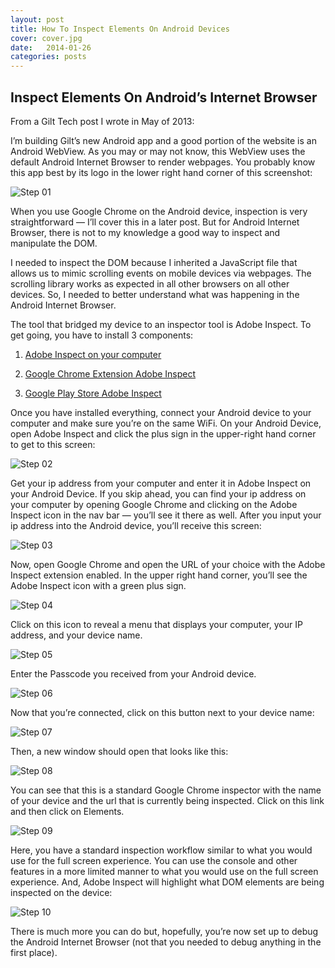 ```yaml
---
layout: post
title: How To Inspect Elements On Android Devices
cover: cover.jpg
date:   2014-01-26
categories: posts
---
```


## Inspect Elements On Android’s Internet Browser

From a Gilt Tech post I wrote in May of 2013:

I’m building Gilt’s new Android app and a good portion of the website is an Android WebView. As you may or may not know, this WebView uses the default Android Internet Browser to render webpages. You probably know this app best by its logo in the lower right hand corner of this screenshot:

![Step 01](../images/2014-01-26-how-to-inspect-android-elements/01.png)

When you use Google Chrome on the Android device, inspection is very straightforward — I’ll cover this in a later post. But for Android Internet Browser, there is not to my knowledge a good way to inspect and manipulate the DOM.

I needed to inspect the DOM because I inherited a JavaScript file that allows us to mimic scrolling events on mobile devices via webpages. The scrolling library works as expected in all other browsers on all other devices. So, I needed to better understand what was happening in the Android Internet Browser.

The tool that bridged my device to an inspector tool is Adobe Inspect. To get going, you have to install 3 components:

1. [Adobe Inspect on your computer](http://html.adobe.com/edge/inspect/)

2. [Google Chrome Extension Adobe Inspect](https://chrome.google.com/webstore/detail/adobe-edge-inspect/ijoeapleklopieoejahbpdnhkjjgddem?hl=en)

3. [Google Play Store Adobe Inspect](https://play.google.com/store/apps/details?id=com.adobe.shadow.android&hl=en)

Once you have installed everything, connect your Android device to your computer and make sure you’re on the same WiFi. On your Android Device, open Adobe Inspect and click the plus sign in the upper-right hand corner to get to this screen:

![Step 02](../images/2014-01-26-how-to-inspect-android-elements/02.png)

Get your ip address from your computer and enter it in Adobe Inspect on your Android Device. If you skip ahead, you can find your ip address on your computer by opening Google Chrome and clicking on the Adobe Inspect icon in the nav bar — you’ll see it there as well. After you input your ip address into the Android device, you’ll receive this screen:

![Step 03](../images/2014-01-26-how-to-inspect-android-elements/03.png)

Now, open Google Chrome and open the URL of your choice with the Adobe Inspect extension enabled. In the upper right hand corner, you’ll see the Adobe Inspect icon with a green plus sign.

![Step 04](../images/2014-01-26-how-to-inspect-android-elements/04.png)

Click on this icon to reveal a menu that displays your computer, your IP address, and your device name.

![Step 05](../images/2014-01-26-how-to-inspect-android-elements/05.png)

Enter the Passcode you received from your Android device.

![Step 06](../images/2014-01-26-how-to-inspect-android-elements/06.png)

Now that you’re connected, click on this button next to your device name:

![Step 07](../images/2014-01-26-how-to-inspect-android-elements/07.png)

Then, a new window should open that looks like this:

![Step 08](../images/2014-01-26-how-to-inspect-android-elements/08.png)

You can see that this is a standard Google Chrome inspector with the name of your device and the url that is currently being inspected. Click on this link and then click on Elements.

![Step 09](../images/2014-01-26-how-to-inspect-android-elements/09.png)

Here, you have a standard inspection workflow similar to what you would use for the full screen experience. You can use the console and other features in a more limited manner to what you would use on the full screen experience. And, Adobe Inspect will highlight what DOM elements are being inspected on the device:

![Step 10](../images/2014-01-26-how-to-inspect-android-elements/10.png)

There is much more you can do but, hopefully, you’re now set up to debug the Android Internet Browser (not that you needed to debug anything in the first place).